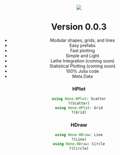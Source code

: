<div align="center"><img src="https://github.com/emmettgb/Hone.jl/blob/0.0.2/hone.gif" />

# Version 0.0.3
- Modular shapes, grids, and lines
- Easy prefabs
- Fast plotting
- Simple and Light
- Lathe Integration (coming soon)
- Statistical Plotting (coming soon)
- 100% Julia code
- Meta Data
### HPlot
```julia
using Hone.HPlot: Scatter
?(Scatter)
using Hone.HPlot: Grid
?(Grid)
```
### HDraw
```julia
using Hone.HDraw: Line
?(Line)
using Hone.HDraw: Circle
?(Circle)

